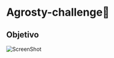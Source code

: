 # Agrosty-challenge🚀

## Objetivo

![ScreenShot](https://raw.github.com/JessVel/Agrosty-challenge/design/pantalla1.png) 
